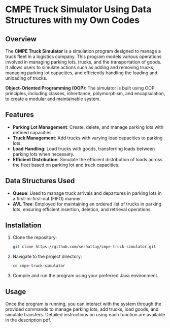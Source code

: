 # CMPE Truck Simulator Using Data Structures with my Own Codes

## Overview

The **CMPE Truck Simulator** is a simulation program designed to manage a truck fleet in a logistics company. This program models various operations involved in managing parking lots, trucks, and the transportation of goods. It allows users to simulate actions such as adding and removing trucks, managing parking lot capacities, and efficiently handling the loading and unloading of trucks.

**Object-Oriented Programming (OOP)**: The simulator is built using OOP principles, including classes, inheritance, polymorphism, and encapsulation, to create a modular and maintainable system.

## Features

- **Parking Lot Management**: Create, delete, and manage parking lots with defined capacities.
- **Truck Management**: Add trucks with varying load capacities to parking lots.
- **Load Handling**: Load trucks with goods, transferring loads between parking lots when necessary.
- **Efficient Distribution**: Simulate the efficient distribution of loads across the fleet based on parking lot and truck capacities.

## Data Structures Used

- **Queue**: Used to manage truck arrivals and departures in parking lots in a first-in-first-out (FIFO) manner.
- **AVL Tree**: Employed for maintaining an ordered list of trucks in parking lots, ensuring efficient insertion, deletion, and retrieval operations.

## Installation

1. Clone the repository:
    ```bash
    git clone https://github.com/serhattay/cmpe-truck-simulator.git
    ```

2. Navigate to the project directory:
    ```bash
    cd cmpe-truck-simulator
    ```

3. Compile and run the program using your preferred Java environment.

## Usage

Once the program is running, you can interact with the system through the provided commands to manage parking lots, add trucks, load goods, and simulate transfers. Detailed instructions on using each function are available in the description pdf.

